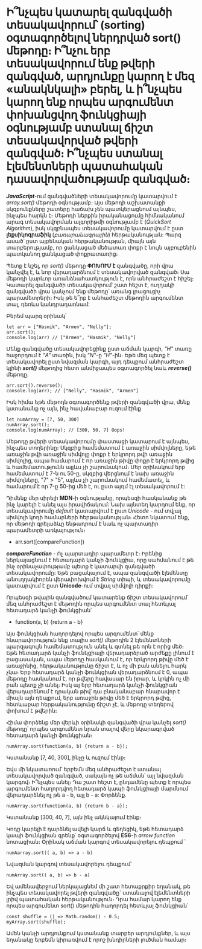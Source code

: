 # Ի՞նչպես կատարել զանգվածի տեսակավորում՝ (sorting) օգտագործելով ներդրված sort() մեթոդը։ Ի՞նչու երբ տեսակավորում ենք թվերի զանգված, արդյունքը կարող է մեզ «անակնկալի» բերել, և ի՞նչպես կարող ենք որպես արգումենտ փոխանցվող ֆունկցիայի օգնությամբ ստանալ ճիշտ տեսակավորված թվերի զանգված։ Ի՞նչպես ստանալ էլեմենտների պատահական դասավորվածությամբ զանգված։

**_JavaScript_**-ում զանգվածների տեսակավորումը կատարվում է _array.sort()_ մեթոդի օգնությամբ։ Այս մեթոդի աշխատանքի սկզբունքները շատերը հաճախ չեն պատկերացնում այնպես, ինչպես հարկն է։ Մեթոդի ներքին իրականացումը հիմնականում արագ տեսակավորման ալգորիթմի օգնությամբ է (_QuickSort Algorithm_), իսկ սկզբնապես տեսակավորումը կատարվում է ըստ **լեքսիկոգրաֆիկ** (_բառարանագրային_) հերթականության։ Պարզ ասած՝ ըստ այբենական հերթականության, միայն այն տարբերությամբ, որ ցանկացած մեծատառ փոքր է նույն այբուբենին պատկանող ցանկացած փոքրատառից։

Պետք է նշել, որ _sort()_ մեթոդը **ՓՈԽՈՒՄ է** զանգվածը, որի վրա կանչվել է, և նոր վերադարձնում է տեսակավորված զանգված։ Սա մեթոդի կարևոր առանձնահատկություն է, որն անհրաժեշտ է հիշել։ Կատարել զանգվածի տեսակավորում՝ շատ հեշտ է, ուղղակի զանգվածի վրա կանչում ենք մեթոդը՝ առանց լրացուցիչ պարամետրերի։ Իսկ թե ե՞րբ է անհաժեշտ մեթոդին արգումենտ տալ, դեռևս կանդրադառնամ:

Բերեմ պարզ օրինակ՝

```
let arr = ["Hasmik", "Armen", "Nelly"];
arr.sort();
console.log(arr) // ["Armen", "Hasmik", "Nelly"]
```

Մենք զանգվածը տեսակավորեցինք ըստ աճման կարգի, _"H"_ տառը հաջորդում է _"A"_ տառին, իսկ _"N"_-ը _"H"_-ին։ Եթե մեզ պետք է տեսակավորել ըստ նվազման կարգի, այդ դեպքում անհրաժեշտ կլինի **_sort()_** մեթոդից հետո անմիջապես օգտագործել նաև **_reverse()_** մեթոդը․

```
arr.sort().reverse();
console.log(arr); // ["Nelly", "Hasmik", "Armen"]
```

Իսկ հիմա եթե մեթոդն օգտագործենք թվերի զանգվածի վրա, մենք կստանանք ոչ այն, ինչ հավանաբար ուզում էինք

```
let numArray = [7, 50, 300]
numArray.sort();
console.log(numArray); // [300, 50, 7] Oops!
```

Մեթոդը թվերի տեսակավորումը փաստացի կատարում է այնպես, ինչպես տողերինը։ Սկզբից համեմատում է առաջին սիմվոլները, եթե առաջին թվի առաջին սիմվոլը փոքր է երկրորդ թվի առաջին սիմվոլից, ապա համարում է որ առաջին թիվը փոքր է երկրորդ թվից և համեմատությունն այլևս չի շարունակում։ Մեր օրինակում երբ համեմատում է 7-ն ու 50-ը, սկզբից վերցնում է նախ առաջին սիմվոլները, "7" > "5", այլևս չի շարունակում համեմատել, և համարում է որ 7-ը 50-ից մեծ է, ու ըստ այդմ էլ տեսակավորում է:

Դիմենք մեր սիրելի **MDN**-ի օգնությանը, որպեսզի հասկանանք թե ինչ կարելի է անել այս իրավիճակում: Նախ այնտեղ կարդում ենք, որ տեսակավորումը _default_ կատարվում է ըստ _Unicode_ - ում տվյալ սիմվոլի կոդի համարների հերթականության։ Հետո նկատում ենք, որ մեթոդի գրելաձևը ենթադրում է նաև ոչ պարտադիր պարամետրի առկայություն։

- arr.sort([compareFunction])

**_compareFunction_** - Ոչ պարտադիր պարամետր է։ Իրենից ներկայացնում է հետադարձ կանչի ֆունկցիա, որը սահմանում է թե ինչ օրինաչափությամբ պետք է կատարվի զանգվածի տեսակավորումը։ Եթե բացակայում է, ապա զանգվածի էլեմենտը անուղղակիորեն վերափոխվում է _String_ տիպի, և տեսակավորումը կատարվում է ըստ **Unicode**-ում տվյալ սիմվոլի դիրքի։

Որպեսզի թվային զանգվածում կատարենք ճիշտ տեսակավորում՝ մեզ անհրաժեշտ է մեթոդին որպես արգումենտ տալ հետևյալ հետադարձ կանչի ֆունկցիան՝

- function(a, b) {return a - b}

Այս ֆունկցիան հաղորդելով որպես արգումենտ՝ մենք հնարավորություն ենք տալիս _sort()_ մեթոդին 2 էլեմենտների պարզագույն համեմատություն անել և գտնել թե որն է որից մեծ։ Եթե հետադարձ կանչի ֆունկցիայի վերադարձրած արժեքը լինում է բացասական, ապա մեթոդը հասկանում է, որ երկրորդ թիվը մեծ է առաջինից, հերթականությունը ճիշտ է, և ոչ մի բան անելու հարկ չկա։ Երբ հետադարձ կանչի ֆունկցիան վերադարձնում է 0, ապա մեթոդը հասկանում է, որ թվերը հավասար են իրար, և կրկին ոչ մի բան պետք չի անել։ Իսկ այ երբ հետադարձ կանչի ֆունկցիան վերադարձնում է դրական թիվ՝ դա բնականաբար հնարավոր է միայն այն դեպքում, երբ առաջին թիվը մեծ է երկրորդ թվից, հետևաբար հերթականությունը ճիշտ չէ, և մեթոդը տեղերով փոխում է թվերին։

Հիմա փորձենք մեր վերևի օրինակի զանգվածի վրա կանչել _sort()_ մեթոդը՝ որպես արգումենտ նրան տալով վերը նկարագրված հետադարձ կանչի ֆունկցիան։

```
numArray.sort(function(a, b) {return a - b});
```

Կստանանք [7, 40, 300], ինչը և ուզում էինք։

Եվս մի նկատառում՝ երբեմն մեզ անհրաժեշտ է ստանալ տեսակավորված զանգված, սակայն ոչ թե աճման՝ այլ նվազման կարգով։ Ի՞նչպես անել։ Դա շատ հեշտ է, ընդամենը պետք է որպես արգումենտ հաղորդվող հետադարձ կապի ֆունկցիայի մարմնում վերադարձնել ոչ թե a - b, այլ b - a: Փորձենք․

```
numArray.sort(function(a, b) {return b - a});
```

Կստանանք [300, 40, 7], այն ինչ ակնկալում էինք։

Կոդը կարելի է դարձնել ավելի կարճ և գեղեցիկ, եթե հետադարձ կապի ֆունկցիան գրենք՝ օգտագործելով **ES6**-ի _arrow function_ նոտացիան։ Օրինակ աճման կարգով տեսակավորելու դեպքում ՝

```
numAarray.sort(( a, b) => a - b)
```

Նվազման կարգով տեսակավորելու դեպքում՝

```
numArray.sort(( a, b) => b - a)
```

Եվ ամենավերջում ներկայացնեմ մի շատ հետաքրքիր եղանակ, թե ինչպես տեսակավորել թվերի զանգվածը` ստանալով էլեմենտների լրիվ պատահական հերթականություն։ Դրա համար կարող ենք որպես արգումենտ sort() մեթոդին հաղորդել հետևյալ ֆունկցիան՝

```
const shuffle = () => Math.random() - 0.5;
myArray.sort(shuffle);
```

Ամեն կանչի արդյունքում կստանանք տարբեր արդյունքներ, և այս եղանակը երբեմն կիրառվում է որոշ խնդիրների լուծման համար։
